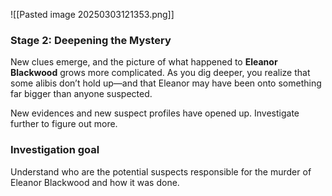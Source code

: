 ![[Pasted image 20250303121353.png]]
### **Stage 2: Deepening the Mystery**

New clues emerge, and the picture of what happened to **Eleanor Blackwood** grows more complicated. As you dig deeper, you realize that some alibis don’t hold up—and that Eleanor may have been onto something far bigger than anyone suspected.

New evidences and new suspect profiles have opened up. Investigate further to figure out more.
### **Investigation goal**
Understand who are the potential suspects responsible for the murder of Eleanor Blackwood and how it was done.
